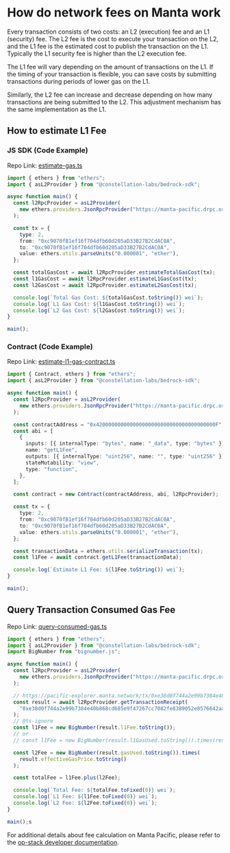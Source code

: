 # How do network fees on Manta work

Every transaction consists of two costs: an L2 (execution) fee and an L1 (security) fee. The L2 fee is the cost to execute your transaction on the L2, and the L1 fee is the estimated cost to publish the transaction on the L1. Typically the L1 security fee is higher than the L2 execution fee.

The L1 fee will vary depending on the amount of transactions on the L1. If the timing of your transaction is flexible, you can save costs by submitting transactions during periods of lower gas on the L1.

Similarly, the L2 fee can increase and decrease depending on how many transactions are being submitted to the L2. This adjustment mechanism has the same implementation as the L1.

## How to estimate L1 Fee

### JS SDK (Code Example)

Repo Link: [estimate-gas.ts](https://github.com/Manta-Network/manta-pacific-tutorial/blob/main/examples/estimate-gas/src/estimate-gas.ts)

```typescript
import { ethers } from "ethers";
import { asL2Provider } from "@constellation-labs/bedrock-sdk";

async function main() {
  const l2RpcProvider = asL2Provider(
    new ethers.providers.JsonRpcProvider("https://manta-pacific.drpc.org")
  );

  const tx = {
    type: 2,
    from: "0xc9070fB1ef16f704dfb60d205aD33B27B2CdAC0A",
    to: "0xc9070fB1ef16f704dfb60d205aD33B27B2CdAC0A",
    value: ethers.utils.parseUnits("0.000001", "ether"),
  };

  const totalGasCost = await l2RpcProvider.estimateTotalGasCost(tx);
  const l1GasCost = await l2RpcProvider.estimateL1GasCost(tx);
  const l2GasCost = await l2RpcProvider.estimateL2GasCost(tx);

  console.log(`Total Gas Cost: ${totalGasCost.toString()} wei`);
  console.log(`L1 Gas Cost: ${l1GasCost.toString()} wei`);
  console.log(`L2 Gas Cost: ${l2GasCost.toString()} wei`);
}

main();
```

### Contract (Code Example)

Repo Link: [estimate-l1-gas-contract.ts](https://github.com/Manta-Network/manta-pacific-tutorial/blob/main/examples/estimate-gas/src/estimate-l1-gas-contract.ts)

```typescript
import { Contract, ethers } from "ethers";
import { asL2Provider } from "@constellation-labs/bedrock-sdk";

async function main() {
  const l2RpcProvider = asL2Provider(
    new ethers.providers.JsonRpcProvider("https://manta-pacific.drpc.org")
  );

  const contractAddress = "0x420000000000000000000000000000000000000F";
  const abi = [
    {
      inputs: [{ internalType: "bytes", name: "_data", type: "bytes" }],
      name: "getL1Fee",
      outputs: [{ internalType: "uint256", name: "", type: "uint256" }],
      stateMutability: "view",
      type: "function",
    },
  ];

  const contract = new Contract(contractAddress, abi, l2RpcProvider);

  const tx = {
    type: 2,
    from: "0xc9070fB1ef16f704dfb60d205aD33B27B2CdAC0A",
    to: "0xc9070fB1ef16f704dfb60d205aD33B27B2CdAC0A",
    value: ethers.utils.parseUnits("0.000001", "ether"),
  };

  const transactionData = ethers.utils.serializeTransaction(tx);
  const l1Fee = await contract.getL1Fee(transactionData);

  console.log(`Estimate L1 Fee: ${l1Fee.toString()} wei`);
}

main();
```

## Query Transaction Consumed Gas Fee

Repo Link: [query-consumed-gas.ts](https://github.com/Manta-Network/manta-pacific-tutorial/blob/main/examples/estimate-gas/src/query-consumed-gas.ts)

```typescript
import { ethers } from "ethers";
import { asL2Provider } from "@constellation-labs/bedrock-sdk";
import BigNumber from "bignumber.js";

async function main() {
  const l2RpcProvider = asL2Provider(
    new ethers.providers.JsonRpcProvider("https://manta-pacific.drpc.org")
  );

  // https://pacific-explorer.manta.network/tx/0xe38d0f744a2e99b7384e40b868cd685e9f47267cc7082fe8389052e8576642aa
  const result = await l2RpcProvider.getTransactionReceipt(
    "0xe38d0f744a2e99b7384e40b868cd685e9f47267cc7082fe8389052e8576642aa"
  );
  // @ts-ignore
  const l1Fee = new BigNumber(result.l1Fee.toString());
  // or
  // const l1Fee = new BigNumber(result.l1GasUsed.toString()).times(result.l1GasPrice.toString()).times(result.l1FeeScalar.toString());

  const l2Fee = new BigNumber(result.gasUsed.toString()).times(
    result.effectiveGasPrice.toString()
  );

  const totalFee = l1Fee.plus(l2Fee);

  console.log(`Total Fee: ${totalFee.toFixed(0)} wei`);
  console.log(`L1 Fee: ${l1Fee.toFixed(0)} wei`);
  console.log(`L2 Fee: ${l2Fee.toFixed(0)} wei`);
}

main();s
```

For additional details about fee calculation on Manta Pacific, please refer to the [op-stack developer documentation](https://community.optimism.io/docs/developers/build/transaction-fees/).
